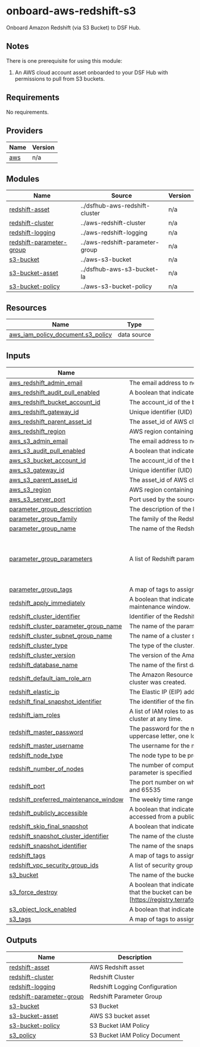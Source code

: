# onboard-aws-redshift-s3
Onboard Amazon Redshift (via S3 Bucket) to DSF Hub.

## Notes
There is one prerequisite for using this module:
1. An AWS cloud account asset onboarded to your DSF Hub with permissions to pull from S3 buckets.

<!-- BEGIN_TF_DOCS -->
## Requirements

No requirements.

## Providers

| Name | Version |
|------|---------|
| <a name="provider_aws"></a> [aws](#provider\_aws) | n/a |

## Modules

| Name | Source | Version |
|------|--------|---------|
| <a name="module_redshift-asset"></a> [redshift-asset](#module\_redshift-asset) | ../dsfhub-aws-redshift-cluster | n/a |
| <a name="module_redshift-cluster"></a> [redshift-cluster](#module\_redshift-cluster) | ../aws-redshift-cluster | n/a |
| <a name="module_redshift-logging"></a> [redshift-logging](#module\_redshift-logging) | ../aws-redshift-logging | n/a |
| <a name="module_redshift-parameter-group"></a> [redshift-parameter-group](#module\_redshift-parameter-group) | ../aws-redshift-parameter-group | n/a |
| <a name="module_s3-bucket"></a> [s3-bucket](#module\_s3-bucket) | ../aws-s3-bucket | n/a |
| <a name="module_s3-bucket-asset"></a> [s3-bucket-asset](#module\_s3-bucket-asset) | ../dsfhub-aws-s3-bucket-la | n/a |
| <a name="module_s3-bucket-policy"></a> [s3-bucket-policy](#module\_s3-bucket-policy) | ../aws-s3-bucket-policy | n/a |

## Resources

| Name | Type |
|------|------|
| [aws_iam_policy_document.s3_policy](https://registry.terraform.io/providers/hashicorp/aws/latest/docs/data-sources/iam_policy_document) | data source |

## Inputs

| Name | Description | Type | Default | Required |
|------|-------------|------|---------|:--------:|
| <a name="input_aws_redshift_admin_email"></a> [aws\_redshift\_admin\_email](#input\_aws\_redshift\_admin\_email) | The email address to notify about the Redshift asset | `string` | n/a | yes |
| <a name="input_aws_redshift_audit_pull_enabled"></a> [aws\_redshift\_audit\_pull\_enabled](#input\_aws\_redshift\_audit\_pull\_enabled) | A boolean that indicates if the asset should be audited. | `bool` | `true` | no |
| <a name="input_aws_redshift_bucket_account_id"></a> [aws\_redshift\_bucket\_account\_id](#input\_aws\_redshift\_bucket\_account\_id) | The account\_id of the bucket owner | `string` | n/a | yes |
| <a name="input_aws_redshift_gateway_id"></a> [aws\_redshift\_gateway\_id](#input\_aws\_redshift\_gateway\_id) | Unique identifier (UID) attached to the jSonar machine controlling the Redshift asset | `string` | n/a | yes |
| <a name="input_aws_redshift_parent_asset_id"></a> [aws\_redshift\_parent\_asset\_id](#input\_aws\_redshift\_parent\_asset\_id) | The asset\_id of AWS cloud account being used. E.g. Key-pair, iam\_role, profile or default | `string` | `null` | no |
| <a name="input_aws_redshift_region"></a> [aws\_redshift\_region](#input\_aws\_redshift\_region) | AWS region containing the Redshift cluster. | `string` | n/a | yes |
| <a name="input_aws_s3_admin_email"></a> [aws\_s3\_admin\_email](#input\_aws\_s3\_admin\_email) | The email address to notify about the S3 asset | `string` | n/a | yes |
| <a name="input_aws_s3_audit_pull_enabled"></a> [aws\_s3\_audit\_pull\_enabled](#input\_aws\_s3\_audit\_pull\_enabled) | A boolean that indicates if the asset should be audited. | `bool` | `true` | no |
| <a name="input_aws_s3_bucket_account_id"></a> [aws\_s3\_bucket\_account\_id](#input\_aws\_s3\_bucket\_account\_id) | The account\_id of the bucket owner | `string` | `null` | no |
| <a name="input_aws_s3_gateway_id"></a> [aws\_s3\_gateway\_id](#input\_aws\_s3\_gateway\_id) | Unique identifier (UID) attached to the jSonar machine controlling the S3 asset | `string` | n/a | yes |
| <a name="input_aws_s3_parent_asset_id"></a> [aws\_s3\_parent\_asset\_id](#input\_aws\_s3\_parent\_asset\_id) | The asset\_id of AWS cloud account being used. E.g. Key-pair, iam\_role, profile or default | `string` | n/a | yes |
| <a name="input_aws_s3_region"></a> [aws\_s3\_region](#input\_aws\_s3\_region) | AWS region containing the S3 bucket. | `string` | n/a | yes |
| <a name="input_aws_s3_server_port"></a> [aws\_s3\_server\_port](#input\_aws\_s3\_server\_port) | Port used by the source server. Default: 443 | `number` | `443` | no |
| <a name="input_parameter_group_description"></a> [parameter\_group\_description](#input\_parameter\_group\_description) | The description of the Redshift parameter group. | `string` | `null` | no |
| <a name="input_parameter_group_family"></a> [parameter\_group\_family](#input\_parameter\_group\_family) | The family of the Redshift parameter group. | `string` | `"redshift-1.0"` | no |
| <a name="input_parameter_group_name"></a> [parameter\_group\_name](#input\_parameter\_group\_name) | The name of the Redshift parameter group. | `string` | n/a | yes |
| <a name="input_parameter_group_parameters"></a> [parameter\_group\_parameters](#input\_parameter\_group\_parameters) | A list of Redshift parameters to apply. | <pre>list(<br>    object({<br>      name  = string<br>      value = any<br>    })<br>  )</pre> | <pre>[<br>  {<br>    "name": "enable_user_activity_logging",<br>    "value": "true"<br>  }<br>]</pre> | no |
| <a name="input_parameter_group_tags"></a> [parameter\_group\_tags](#input\_parameter\_group\_tags) | A map of tags to assign to the resource. | `map(string)` | `null` | no |
| <a name="input_redshift_apply_immediately"></a> [redshift\_apply\_immediately](#input\_redshift\_apply\_immediately) | A boolean that indicates whether major version upgrades are applied immediately, regardless of the maintenance window. | `bool` | `true` | no |
| <a name="input_redshift_cluster_identifier"></a> [redshift\_cluster\_identifier](#input\_redshift\_cluster\_identifier) | Identifier of the Redshift cluster. Must be a lower case string. | `string` | n/a | yes |
| <a name="input_redshift_cluster_parameter_group_name"></a> [redshift\_cluster\_parameter\_group\_name](#input\_redshift\_cluster\_parameter\_group\_name) | The name of the parameter group to be associated with this cluster. | `string` | `null` | no |
| <a name="input_redshift_cluster_subnet_group_name"></a> [redshift\_cluster\_subnet\_group\_name](#input\_redshift\_cluster\_subnet\_group\_name) | The name of a cluster subnet group to be associated with this cluster. | `string` | `null` | no |
| <a name="input_redshift_cluster_type"></a> [redshift\_cluster\_type](#input\_redshift\_cluster\_type) | The type of the cluster. Valid values: single-node \| multi-node. | `string` | `"single-node"` | no |
| <a name="input_redshift_cluster_version"></a> [redshift\_cluster\_version](#input\_redshift\_cluster\_version) | The version of the Amazon Redshift engine software that you want to deploy on the cluster. | `string` | `"1.0"` | no |
| <a name="input_redshift_database_name"></a> [redshift\_database\_name](#input\_redshift\_database\_name) | The name of the first database to be created when the cluster is created. | `string` | `"dev"` | no |
| <a name="input_redshift_default_iam_role_arn"></a> [redshift\_default\_iam\_role\_arn](#input\_redshift\_default\_iam\_role\_arn) | The Amazon Resource Name (ARN) for the IAM role that was set as default for the cluster when the cluster was created. | `string` | `null` | no |
| <a name="input_redshift_elastic_ip"></a> [redshift\_elastic\_ip](#input\_redshift\_elastic\_ip) | The Elastic IP (EIP) address for the cluster. | `string` | `null` | no |
| <a name="input_redshift_final_snapshot_identifier"></a> [redshift\_final\_snapshot\_identifier](#input\_redshift\_final\_snapshot\_identifier) | The identifier of the final snapshot that is to be created immediately before deleting the cluster. | `string` | `null` | no |
| <a name="input_redshift_iam_roles"></a> [redshift\_iam\_roles](#input\_redshift\_iam\_roles) | A list of IAM roles to associate with the cluster. A maximum of 10 IAM roles can be associated to the cluster at any time. | `list(string)` | `null` | no |
| <a name="input_redshift_master_password"></a> [redshift\_master\_password](#input\_redshift\_master\_password) | The password for the master database user. Must contain at least 8 characters and contain at least one uppercase letter, one lowercase letter, and one number. | `string` | n/a | yes |
| <a name="input_redshift_master_username"></a> [redshift\_master\_username](#input\_redshift\_master\_username) | The username for the master database user. | `string` | `"admin"` | no |
| <a name="input_redshift_node_type"></a> [redshift\_node\_type](#input\_redshift\_node\_type) | The node type to be provisioned for the cluster. | `string` | `"dc2.large"` | no |
| <a name="input_redshift_number_of_nodes"></a> [redshift\_number\_of\_nodes](#input\_redshift\_number\_of\_nodes) | The number of compute nodes in the cluster. This parameter is required when the ClusterType parameter is specified as multi-node. | `number` | `1` | no |
| <a name="input_redshift_port"></a> [redshift\_port](#input\_redshift\_port) | The port number on which the cluster accepts incoming connections. Valid values are between 1115 and 65535 | `number` | `5439` | no |
| <a name="input_redshift_preferred_maintenance_window"></a> [redshift\_preferred\_maintenance\_window](#input\_redshift\_preferred\_maintenance\_window) | The weekly time range (in UTC) during which automated cluster maintenance can occur. | `string` | `null` | no |
| <a name="input_redshift_publicly_accessible"></a> [redshift\_publicly\_accessible](#input\_redshift\_publicly\_accessible) | A boolean that indicates if the cluster is publicly accessible. If the value is true, the cluster can be accessed from a public network. | `bool` | `true` | no |
| <a name="input_redshift_skip_final_snapshot"></a> [redshift\_skip\_final\_snapshot](#input\_redshift\_skip\_final\_snapshot) | A boolean that indicates whether a final snapshot is created before the cluster is deleted. | `bool` | `true` | no |
| <a name="input_redshift_snapshot_cluster_identifier"></a> [redshift\_snapshot\_cluster\_identifier](#input\_redshift\_snapshot\_cluster\_identifier) | The name of the cluster the source snapshot was created from. | `string` | `null` | no |
| <a name="input_redshift_snapshot_identifier"></a> [redshift\_snapshot\_identifier](#input\_redshift\_snapshot\_identifier) | The name of the snapshot from which to create the new cluster | `string` | `null` | no |
| <a name="input_redshift_tags"></a> [redshift\_tags](#input\_redshift\_tags) | A map of tags to assign to the resource. | `map(string)` | `null` | no |
| <a name="input_redshift_vpc_security_group_ids"></a> [redshift\_vpc\_security\_group\_ids](#input\_redshift\_vpc\_security\_group\_ids) | A list of security group identifiers to associate with this cluster. | `list(string)` | `null` | no |
| <a name="input_s3_bucket"></a> [s3\_bucket](#input\_s3\_bucket) | The name of the bucket. Must be lowercase and less than or equal to 63 characters in length. | `string` | n/a | yes |
| <a name="input_s3_force_destroy"></a> [s3\_force\_destroy](#input\_s3\_force\_destroy) | A boolean that indicates all objects should be deleted from the bucket when the bucket is destroyed so that the bucket can be destroyed without error. See more details in the (aws terraform documentation)[https://registry.terraform.io/providers/hashicorp/aws/latest/docs/resources/s3_bucket#force_destroy]. | `bool` | `false` | no |
| <a name="input_s3_object_lock_enabled"></a> [s3\_object\_lock\_enabled](#input\_s3\_object\_lock\_enabled) | A boolean that indicates whether this bucket should have an Object Lock configuration enabled. | `bool` | `false` | no |
| <a name="input_s3_tags"></a> [s3\_tags](#input\_s3\_tags) | A map of tags to assign to the resource. | `map(string)` | `null` | no |

## Outputs

| Name | Description |
|------|-------------|
| <a name="output_redshift-asset"></a> [redshift-asset](#output\_redshift-asset) | AWS Redshift asset |
| <a name="output_redshift-cluster"></a> [redshift-cluster](#output\_redshift-cluster) | Redshift Cluster |
| <a name="output_redshift-logging"></a> [redshift-logging](#output\_redshift-logging) | Redshift Logging Configuration |
| <a name="output_redshift-parameter-group"></a> [redshift-parameter-group](#output\_redshift-parameter-group) | Redshift Parameter Group |
| <a name="output_s3-bucket"></a> [s3-bucket](#output\_s3-bucket) | S3 Bucket |
| <a name="output_s3-bucket-asset"></a> [s3-bucket-asset](#output\_s3-bucket-asset) | AWS S3 bucket asset |
| <a name="output_s3-bucket-policy"></a> [s3-bucket-policy](#output\_s3-bucket-policy) | S3 Bucket IAM Policy |
| <a name="output_s3_policy"></a> [s3\_policy](#output\_s3\_policy) | S3 Bucket IAM Policy Document |
<!-- END_TF_DOCS -->